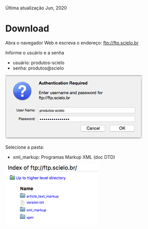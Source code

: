 Última atualização Jun, 2020


# Download

Abra o navegador Web e escreva o endereço: <ftp://ftp.scielo.br>

Informe o usuário e a senha

  - usuário: produtos-scielo
  - senha: produtos@scielo


  ![login](./img/howtoinstall_download2.png)
  

Selecione a pasta:

  * xml_markup: Programas Markup XML (doc DTD)


  ![pastas](./img/howtoinstall_download3.png)
  